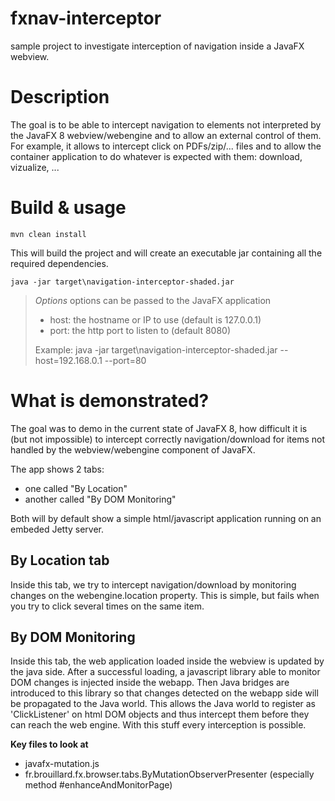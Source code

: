 fxnav-interceptor
=================

sample project to investigate interception of navigation inside a JavaFX webview.

# Description

The goal is to be able to intercept navigation to elements not interpreted by the JavaFX 8 webview/webengine and to allow an external control of them.
For example, it allows to intercept click on PDFs/zip/... files and to allow the container application to do whatever is expected with them: download, vizualize, ...

# Build & usage

    mvn clean install
    
This will build the project and will create an executable jar containing all the required dependencies.  

    java -jar target\navigation-interceptor-shaded.jar
    
> _Options_
> options can be passed to the JavaFX application
> - host: the hostname or IP to use (default is 127.0.0.1)
> - port: the http port to listen to (default 8080)
> 
> Example: 
>    java -jar target\navigation-interceptor-shaded.jar --host=192.168.0.1 --port=80

# What is demonstrated?

The goal was to demo in the current state of JavaFX 8, how difficult it is (but not impossible) to intercept correctly navigation/download for items not handled by the webview/webengine component of JavaFX.

The app shows 2 tabs:

- one called "By Location" 
- another called "By DOM Monitoring"

Both will by default show a simple html/javascript application running on an embeded Jetty server.

## By Location tab

Inside this tab, we try to intercept navigation/download by monitoring changes on the webengine.location property.
This is simple, but fails when you try to click several times on the same item.  

## By DOM Monitoring

Inside this tab, the web application loaded inside the webview is updated by the java side.
After a successful loading, a javascript library able to monitor DOM changes is injected inside the webapp.
Then Java bridges are introduced to this library so that changes detected on the webapp side will be propagated to the Java world.
This allows the Java world to register as 'ClickListener' on html DOM objects and thus intercept them before they can reach the web engine.
With this stuff every interception is possible.

__Key files to look at__
- javafx-mutation.js
- fr.brouillard.fx.browser.tabs.ByMutationObserverPresenter (especially method #enhanceAndMonitorPage)
